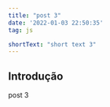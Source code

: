 ```yaml
---
title: "post 3"
date: '2022-01-03 22:50:35'
tag: js

shortText: "short text 3"
---
```



## Introdução

post 3